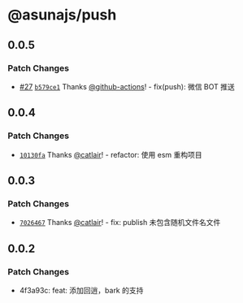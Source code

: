 # @asunajs/push

## 0.0.5

### Patch Changes

- [#27](https://github.com/yuiasn/asuna/pull/27) [`b579ce1`](https://github.com/yuiasn/asuna/commit/b579ce187d38e7225bf6a6d4655d09b8ccbea757) Thanks [@github-actions](https://github.com/apps/github-actions)! - fix(push): 微信 BOT 推送

## 0.0.4

### Patch Changes

- [`10130fa`](https://github.com/asunajs/asign/commit/10130faedb0383d0f3611bb5585077f685ef26b0) Thanks [@catlair](https://github.com/catlair)! - refactor: 使用 esm 重构项目

## 0.0.3

### Patch Changes

- [`7026467`](https://github.com/asunajs/asign/commit/702646775ef268fc2d3346cfba46a948b4ae06a9) Thanks [@catlair](https://github.com/catlair)! - fix: publish 未包含随机文件名文件

## 0.0.2

### Patch Changes

- 4f3a93c: feat: 添加回逍，bark 的支持

